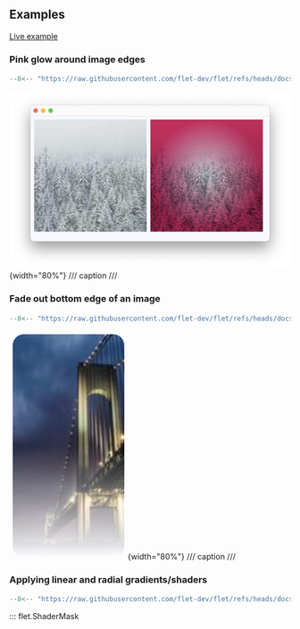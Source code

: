 ## Examples

[Live example](https://flet-controls-gallery.fly.dev/utility/shadermask)

### Pink glow around image edges

```python
--8<-- "https://raw.githubusercontent.com/flet-dev/flet/refs/heads/docs/sdk/python/examples/controls/shader-mask/pink-radial-glow.py"
```

![pink-radial-glow](https://raw.githubusercontent.com/flet-dev/flet/docs/sdk/python/examples/python/controls/shader-mask/media/pink-radial-glow.png){width="80%"}
/// caption
///


### Fade out bottom edge of an image

```python
--8<-- "https://raw.githubusercontent.com/flet-dev/flet/refs/heads/docs/sdk/python/examples/controls/shader-mask/fade-out-image-bottom.py"
```

![fade-out-image-bottom](https://raw.githubusercontent.com/flet-dev/flet/docs/sdk/python/examples/python/controls/shader-mask/media/fade-out-image-bottom.png){width="80%"}
/// caption
///

### Applying linear and radial gradients/shaders

```python
--8<-- "https://raw.githubusercontent.com/flet-dev/flet/refs/heads/docs/sdk/python/examples/controls/shader-mask/linear-and-radial-gradients.py"
```

::: flet.ShaderMask
